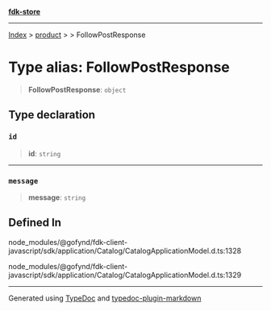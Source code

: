 [**fdk-store**](../../../README.md)
***

[Index](../../../API.md) > [product](../../README.md) > [<internal>](../README.md) > FollowPostResponse

# Type alias: FollowPostResponse

> **FollowPostResponse**: `object`

## Type declaration

### `id`

> **id**: `string`

***

### `message`

> **message**: `string`

## Defined In

node\_modules/@gofynd/fdk-client-javascript/sdk/application/Catalog/CatalogApplicationModel.d.ts:1328

node\_modules/@gofynd/fdk-client-javascript/sdk/application/Catalog/CatalogApplicationModel.d.ts:1329

***
Generated using [TypeDoc](https://typedoc.org/) and [typedoc-plugin-markdown](https://www.npmjs.com/package/typedoc-plugin-markdown)
